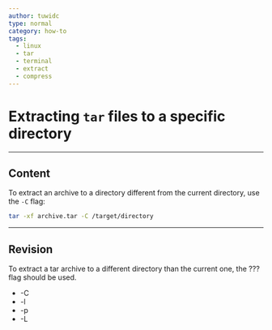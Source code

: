 ```yaml
---
author: tuwidc
type: normal
category: how-to
tags:
  - linux
  - tar
  - terminal
  - extract
  - compress
---
```


# Extracting `tar` files to a specific directory


---

## Content

To extract an archive to a directory different from the current directory, use the `-C` flag:

```bash
tar -xf archive.tar -C /target/directory
```


---

## Revision

To extract a tar archive to a different directory than the current one, the ??? flag should be used.

- -C
- -l
- -p
- -L
